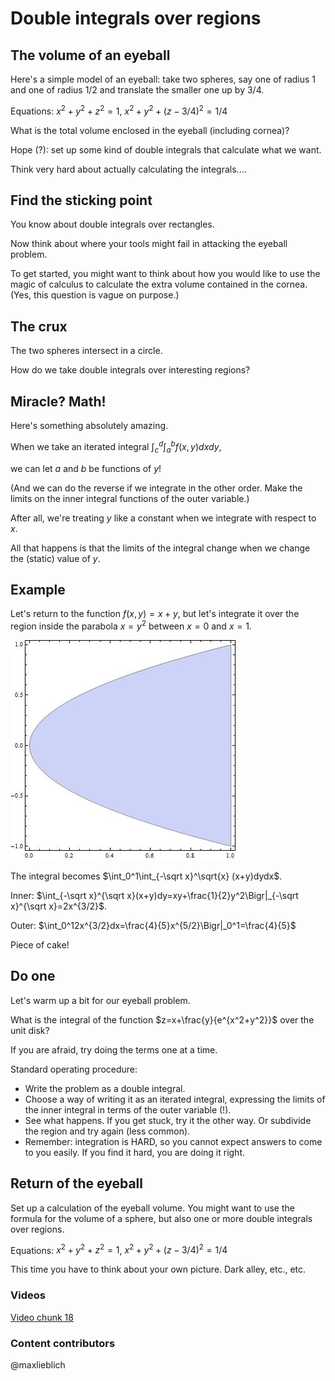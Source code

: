 Double integrals over regions
=============================

The volume of an eyeball
------------------------

Here's a simple model of an eyeball: take two spheres, say one of radius
$1$ and one of radius $1/2$ and translate the smaller one up by
$3/4$.

Equations: $x^2+y^2+z^2=1$, $x^2+y^2+(z-3/4)^2=1/4$

What is the total volume enclosed in the eyeball (including cornea)?

Hope (?): set up some kind of double integrals that calculate what we
want.

Think very hard about actually calculating the integrals....

Find the sticking point
-----------------------

You know about double integrals over rectangles.

Now think about where your tools might fail in attacking the eyeball
problem.

To get started, you might want to think about how you would like to use
the magic of calculus to calculate the extra volume contained in the
cornea. (Yes, this question is vague on purpose.)

The crux
--------

The two spheres intersect in a circle.

How do we take double integrals over interesting regions?

Miracle? Math!
--------------

Here's something absolutely amazing.

When we take an iterated integral $\int_c^d\int_a^bf(x,y)dxdy$,

we can let $a$ and $b$ be functions of $y$!

(And we can do the reverse if we integrate in the other order. Make the
limits on the inner integral functions of the outer variable.)

After all, we're treating $y$ like a constant when we integrate with
respect to $x$.

All that happens is that the limits of the integral change when we
change the (static) value of $y$.

Example
-------

Let's return to the function $f(x,y)=x+y$, but let's integrate it over
the region inside the parabola $x=y^2$ between $x=0$ and $x=1$.

![](media/region.jpg)

The integral becomes $\int_0^1\int_{-\sqrt x}^\sqrt{x}
(x+y)dydx$.

Inner: $\int_{-\sqrt x}^{\sqrt
x}(x+y)dy=xy+\frac{1}{2}y^2\Bigr|_{-\sqrt x}^{\sqrt
x}=2x^{3/2}$.

Outer:
$\int_0^12x^{3/2}dx=\frac{4}{5}x^{5/2}\Bigr|_0^1=\frac{4}{5}$

Piece of cake!

Do one
------

Let's warm up a bit for our eyeball problem.

What is the integral of the function $z=x+\frac{y}{e^{x^2+y^2}}$
over the unit disk?

If you are afraid, try doing the terms one at a time.

Standard operating procedure:

-   Write the problem as a double integral.
-   Choose a way of writing it as an iterated integral, expressing the
    limits of the inner integral in terms of the outer variable (!).
-   See what happens. If you get stuck, try it the other way. Or
    subdivide the region and try again (less common).
-   Remember: integration is HARD, so you cannot expect answers to come
    to you easily. If you find it hard, you are doing it right.

Return of the eyeball
---------------------

Set up a calculation of the eyeball volume. You might want to use the
formula for the volume of a sphere, but also one or more double
integrals over regions.

Equations: $x^2+y^2+z^2=1$, $x^2+y^2+(z-3/4)^2=1/4$

This time you have to think about your own picture. Dark alley, etc.,
etc.

### Videos
[Video chunk 18](http://www.math.washington.edu/~lieblich/Math126/video/18.mp4)

### Content contributors
@maxlieblich
